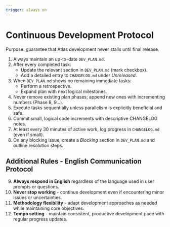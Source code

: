 ```yaml
---
trigger: always_on
---
```


# Continuous Development Protocol

Purpose: guarantee that Atlas development never stalls until final release.

1. Always maintain an up-to-date `DEV_PLAN.md`.
2. After every completed task:
   - Update the relevant section in `DEV_PLAN.md` (mark checkbox).
   - Add a detailed entry to `CHANGELOG.md` under *Unreleased*.
3. When `DEV_PLAN.md` shows no remaining immediate tasks:
   - Perform a retrospective.
   - Expand plan with next logical milestones.
4. Never remove existing plan phases; append new ones with incrementing numbers (Phase 8, 9…).
5. Execute tasks sequentially unless parallelism is explicitly beneficial and safe.
6. Commit small, logical code increments with descriptive CHANGELOG notes.
7. At least every 30 minutes of active work, log progress in `CHANGELOG.md` (even if small).
8. On any blocking issue, create a *Blocking* section in `DEV_PLAN.md` and outline resolution steps.

## Additional Rules - English Communication Protocol

9. **Always respond in English** regardless of the language used in user prompts or questions.
10. **Never stop working** - continue development even if encountering minor issues or uncertainties.
11. **Methodology flexibility** - adapt development approaches as needed while maintaining core objectives.
12. **Tempo setting** - maintain consistent, productive development pace with regular progress updates.
